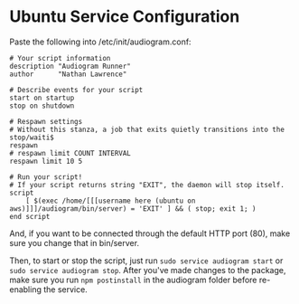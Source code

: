 # Ubuntu Service Configuration

Paste the following into /etc/init/audiogram.conf:

```
# Your script information
description "Audiogram Runner"
author      "Nathan Lawrence"

# Describe events for your script
start on startup
stop on shutdown

# Respawn settings
# Without this stanza, a job that exits quietly transitions into the stop/waiti$
respawn
# respawn limit COUNT INTERVAL
respawn limit 10 5

# Run your script!
# If your script returns string "EXIT", the daemon will stop itself.
script
    [ $(exec /home/[[[username here (ubuntu on aws)]]]/audiogram/bin/server) = 'EXIT' ] && ( stop; exit 1; )
end script
```

And, if you want to be connected through the default HTTP port (80), make sure you change that in bin/server.

Then, to start or stop the script, just run `sudo service audiogram start` or `sudo service audiogram stop`. After you've made changes to the package, make sure you run `npm postinstall` in the audiogram folder before re-enabling the service.